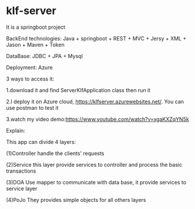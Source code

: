 # klf-server
It is a springboot project

BackEnd technologies: Java + springboot + REST + MVC + Jersy + XML + Jason + Maven + Token

DataBase: JDBC + JPA + Mysql

Deployment: Azure

3 ways to access it:

1.download it and find ServerKlfApplication class then run it

2.I deploy it on Azure cloud, https://klfserver.azurewebsites.net/. You can use postman to test it

3.watch my video demo:https://www.youtube.com/watch?v=xgaKXZqYN5k

Explain:

This app can divide 4 layers:

(1)Controller  handle the clients' requests

(2)Service  this layer provide services to controller and process the basic transactions

(3)DOA   Use mapper to communicate with data base, it provide services to service layer

(4)PoJo  They provides simple objects for all others layers
